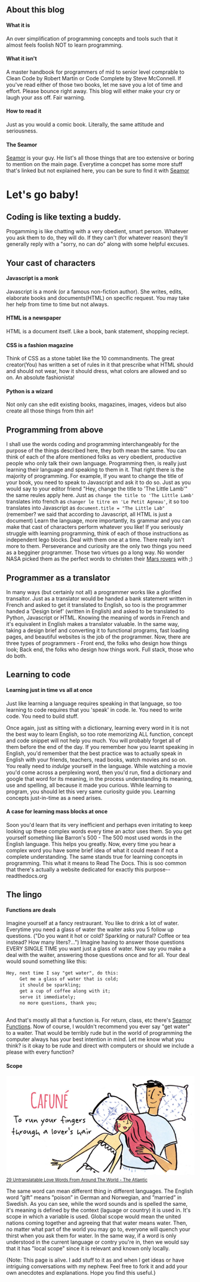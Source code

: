 
## About this blog
#### What it is
An over simplification of programming concepts and tools such that it almost feels foolish NOT to learn programming.

#### What it isn't
A master handbook for programmers of mid to senior level comprable to Clean Code by Robert Martin or Code Complete by Steve McConnell. If you've read either of those two books, let me save you a lot of time and effort. Please bounce right away. This blog will either make your cry or laugh your ass off. Fair warning.

#### How to read it
Just as you would a comic book. Literally, the same attitude and seriousness.

#### The Seamor
[Seamor](/seamor.md) is your guy. He list's all those things that are too extensive or boring to mention on the main page. Everytime a concpet has some more stuff that's linked but not explained here, you can be sure to find it with [Seamor](/seamor.md)

# Let's go baby!
## Coding is like texting a buddy.
Progamming is like chatting with a very obedient, smart person. Whatever you ask them to do, they will do. If they can't (for whatever reason) they'll generally reply with a "sorry, no can do" along with some helpful excuses.

## Your cast of characters
#### Javascript is a monk
Javascript is a monk (or a famous non-fiction author). She writes, edits, elaborate books and documents(HTML) on specific request. You may take her help from time to time but not always.

#### HTML is a newspaper
HTML is a document itself. Like a book, bank statement, shopping reciept.

#### CSS is a fashion magazine
Think of CSS as a stone tablet like the 10 commandments. The great creator(You) has written a set of rules in it that prescribe what HTML should and should not wear, how it should dress, what colors are allowed and so on. An absolute fashionista!


#### Python is a wizard
Not only can she edit existing books, magazines, images, videos but also create all those things from thin air! 



## Programming from above
I shall use the words coding and programming interchangeably for the purpose of the things described here, they both mean the same.
You can think of each of the afore mentioned folks as very obedient, productive people who only talk their own language. Programming then, is really just learning their language and speaking to them in it. That right there is the majority of programming.
For example, If you want to change the title of your book, you need to speak to Javascript and ask it to do so. Just as you would say to your editor friend "Hey, change the title to 'The Little Lamb'" the same reules apply here. 
Just as `change the title to 'The Little Lamb'` translates into french as `changer le titre en 'Le Petit Agneau'`, it so too translates into Javascript as `document.title = "The Little Lab"` (remember? we said that according to Javascript, all HTML is just a document)
Learn the language, more importantly, its grammar and you can make that cast of characters perform whatever you like!
If you seriously struggle with learning programming, think of each of those instructions as independent lego blocks. Deal with them one at a time. There really isn't more to them.
Perseverance and curiosity are the only two things you need as a begginer programmer. Those two virtues go a long way. No wonder NASA picked them as the perfect words to christen their [Mars rovers](https://mars.nasa.gov/mars2020/spacecraft/rover/body/) with ;) 

## Programmer as a translator
In many ways (but certainly not all) a programmer works like a glorified transaltor. Just as a translator would be handed a bank statement written in French and asked to get it translated to English, so too is the programmer handed a 'Design brief' (written in English) and asked to be translated to Python, Javascript or HTML.
Knowing the meaning of words in French and it's equivalent in English makes a translator valuable. In the same way, taking a design brief and converting it to functional programs, fast loading pages, and beautiful websites is the job of the programmer.
Now, there are three types of programmers - Front end, the folks who design how things look; Back end, the folks who design how things work. Full stack, those who do both.

## Learning to code
#### Learning just in time vs all at once
Just like learning a language requires speaking in that language, so too learning to code requires that you 'speak' in code.
Ie. You need to write code. You need to build stuff.

Once again, just as sitting with a dictionary, learning every word in it is not the best way to learn English, so too rote memorizing ALL function, concept and code snippet will not help you much. You will probably forget all of them before the end of the day.
If you remember how you learnt speaking in English, you'd remember that the best practice was to actually speak in English with your friends, teachers, read books, watch movies and so on. You really need to *indulge* yourself in the language.
While watching a movie you'd come across a perplexing word, then you'd run, find a dictionary and google that word for its meaning, in the process understanding its meaning, use and spelling, all because it made you curious. While learning to program, you should let this very same curiosity guide you. 
Learning concepts just-in-time as a need arises.

#### A case for learning mass blocks at once
Soon you'd learn that its very inefficient and perhaps even irritating to keep looking up these complex words every time an actor uses them. So you get yourself something like Barron's 500 - The 500 most used words in the English language. This helps you greatly. Now, every time you hear a complex word you have some brief idea of what it could mean if not a complete understanding.
The same stands true for learning concepts in programming. This what it means to Read The Docs. This is soo common that there's actually a website dedicated for exactly this purpose-- readthedocs.org






## The lingo
#### Functions are deals
Imagine yourself at a fancy restraurant. You like to drink a lot of water. Everytime you need a glass of water the waiter asks you 5 follow up questions. ("Do you want it hot or cold? Sparkling or natural? Coffee or tea instead? How many liters?...") Imagine having to answer those questions EVERY SINGLE TIME you want just a glass of water.
Now say you make a deal with the waiter, answering those questions once and for all. Your deal would sound something like this:

```
Hey, next time I say "get water", do this:
	 Get me a glass of water that is cold;
	 it should be sparkling;
	 get a cup of coffee along with it;
	 serve it immediately;
	 no more questions, thank you;
	 
```
And that's mostly all that a function is. For return, class, etc there's [Seamor Functions](/seamor.md#functions).
Now of course, I wouldn't recommend you ever say "get water" to a waiter. That would be terribly rude but in the world of programming the computer always has your best intention in mind. Let me know what you think? is it okay to be rude and direct with computers or should we include a please with every function?


#### Scope
![](/static/scope-love-word.jpg)
<small>[29 Untranslatable Love Words From Around The World - The Atlantic](https://www.boredpanda.com/untranslatable-love-words-meanings-emma-block/) </small><br>

The same word can mean different thing in different languages. The English word ”gift” means ”poison” in German and Norwegian, and ”married” in Swedish. As you can see, while the word sounds and is spelled the same, it's meaning is defined by the context (laguage or country) it is used in. It's scope in which a variable is used.
Global scope would mean the united nations coming together and agreeing that that water means water. Then, no matter what part of the world you may go to, everyone will quench your thirst when you ask them for water.
In the same way, if a word is only understood in the current language or contry you're in, then we would say that it has "local scope" since it is relevant and known only locally. 

{Note: This page is alive. I add stuff to it as and when I get ideas or have intriguing conversations with my nephew. Feel free to fork it and add your own anecdotes and explanations. Hope you find this useful.}
